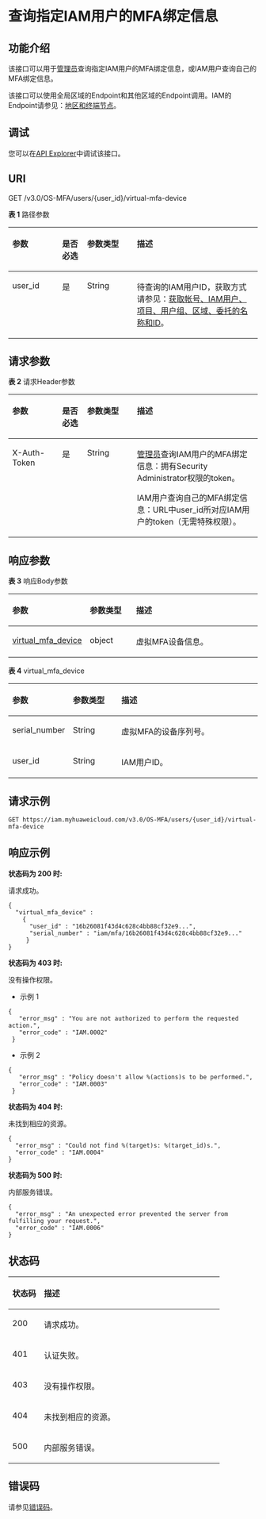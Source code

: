 # 查询指定IAM用户的MFA绑定信息<a name="iam_08_0013"></a>

## 功能介绍<a name="section1846415183370"></a>

该接口可以用于[管理员](https://support.huaweicloud.com/usermanual-iam/iam_01_0001.html)查询指定IAM用户的MFA绑定信息，或IAM用户查询自己的MFA绑定信息。

该接口可以使用全局区域的Endpoint和其他区域的Endpoint调用。IAM的Endpoint请参见：[地区和终端节点](https://developer.huaweicloud.com/endpoint?IAM)。

## 调试<a name="section208601812145917"></a>

您可以在[API Explorer](https://apiexplorer.developer.huaweicloud.com/apiexplorer/doc?product=IAM&api=ShowUserMfaDevice)中调试该接口。

## URI<a name="section846551803716"></a>

GET /v3.0/OS-MFA/users/\{user\_id\}/virtual-mfa-device

**表 1**  路径参数

<a name="table1446518184371"></a>
<table><thead align="left"><tr id="row9539141863717"><th class="cellrowborder" valign="top" width="20%" id="mcps1.2.5.1.1"><p id="p18539618173713"><a name="p18539618173713"></a><a name="p18539618173713"></a>参数</p>
</th>
<th class="cellrowborder" valign="top" width="10%" id="mcps1.2.5.1.2"><p id="p35391218163711"><a name="p35391218163711"></a><a name="p35391218163711"></a>是否必选</p>
</th>
<th class="cellrowborder" valign="top" width="20%" id="mcps1.2.5.1.3"><p id="p1053920189375"><a name="p1053920189375"></a><a name="p1053920189375"></a>参数类型</p>
</th>
<th class="cellrowborder" valign="top" width="50%" id="mcps1.2.5.1.4"><p id="p653901853710"><a name="p653901853710"></a><a name="p653901853710"></a>描述</p>
</th>
</tr>
</thead>
<tbody><tr id="row35398183373"><td class="cellrowborder" valign="top" width="20%" headers="mcps1.2.5.1.1 "><p id="p105391318183711"><a name="p105391318183711"></a><a name="p105391318183711"></a>user_id</p>
</td>
<td class="cellrowborder" valign="top" width="10%" headers="mcps1.2.5.1.2 "><p id="p2053921814377"><a name="p2053921814377"></a><a name="p2053921814377"></a>是</p>
</td>
<td class="cellrowborder" valign="top" width="20%" headers="mcps1.2.5.1.3 "><p id="p253919186372"><a name="p253919186372"></a><a name="p253919186372"></a>String</p>
</td>
<td class="cellrowborder" valign="top" width="50%" headers="mcps1.2.5.1.4 "><p id="p1453981817371"><a name="p1453981817371"></a><a name="p1453981817371"></a>待查询的IAM用户ID，获取方式请参见：<a href="获取帐号-IAM用户-项目-用户组-区域-委托的名称和ID.md">获取帐号、IAM用户、项目、用户组、区域、委托的名称和ID</a>。</p>
</td>
</tr>
</tbody>
</table>

## 请求参数<a name="section1446991883716"></a>

**表 2**  请求Header参数

<a name="table19469131813376"></a>
<table><thead align="left"><tr id="row6539191813371"><th class="cellrowborder" valign="top" width="20%" id="mcps1.2.5.1.1"><p id="p75391618203718"><a name="p75391618203718"></a><a name="p75391618203718"></a>参数</p>
</th>
<th class="cellrowborder" valign="top" width="10%" id="mcps1.2.5.1.2"><p id="p1653931812370"><a name="p1653931812370"></a><a name="p1653931812370"></a>是否必选</p>
</th>
<th class="cellrowborder" valign="top" width="20%" id="mcps1.2.5.1.3"><p id="p0539131811378"><a name="p0539131811378"></a><a name="p0539131811378"></a>参数类型</p>
</th>
<th class="cellrowborder" valign="top" width="50%" id="mcps1.2.5.1.4"><p id="p15540518123714"><a name="p15540518123714"></a><a name="p15540518123714"></a>描述</p>
</th>
</tr>
</thead>
<tbody><tr id="row1754091815377"><td class="cellrowborder" valign="top" width="20%" headers="mcps1.2.5.1.1 "><p id="p3540191823716"><a name="p3540191823716"></a><a name="p3540191823716"></a>X-Auth-Token</p>
</td>
<td class="cellrowborder" valign="top" width="10%" headers="mcps1.2.5.1.2 "><p id="p19540151883720"><a name="p19540151883720"></a><a name="p19540151883720"></a>是</p>
</td>
<td class="cellrowborder" valign="top" width="20%" headers="mcps1.2.5.1.3 "><p id="p254041814370"><a name="p254041814370"></a><a name="p254041814370"></a>String</p>
</td>
<td class="cellrowborder" valign="top" width="50%" headers="mcps1.2.5.1.4 "><p id="p12540171819379"><a name="p12540171819379"></a><a name="p12540171819379"></a><a href="https://support.huaweicloud.com/usermanual-iam/iam_01_0001.html" target="_blank" rel="noopener noreferrer">管理员</a>查询IAM用户的MFA绑定信息：拥有Security Administrator权限的token。</p>
<p id="p165401188378"><a name="p165401188378"></a><a name="p165401188378"></a>IAM用户查询自己的MFA绑定信息：URL中user_id所对应IAM用户的token（无需特殊权限）。</p>
</td>
</tr>
</tbody>
</table>

## 响应参数<a name="section6474318103711"></a>

**表 3**  响应Body参数

<a name="table947571883710"></a>
<table><thead align="left"><tr id="row1540518133716"><th class="cellrowborder" valign="top" width="20%" id="mcps1.2.4.1.1"><p id="p3540161883714"><a name="p3540161883714"></a><a name="p3540161883714"></a>参数</p>
</th>
<th class="cellrowborder" valign="top" width="20%" id="mcps1.2.4.1.2"><p id="p7540518143717"><a name="p7540518143717"></a><a name="p7540518143717"></a>参数类型</p>
</th>
<th class="cellrowborder" valign="top" width="60%" id="mcps1.2.4.1.3"><p id="p16540151853715"><a name="p16540151853715"></a><a name="p16540151853715"></a>描述</p>
</th>
</tr>
</thead>
<tbody><tr id="row8540818203715"><td class="cellrowborder" valign="top" width="20%" headers="mcps1.2.4.1.1 "><p id="p18540161853711"><a name="p18540161853711"></a><a name="p18540161853711"></a><a href="#table64771918103713">virtual_mfa_device</a></p>
</td>
<td class="cellrowborder" valign="top" width="20%" headers="mcps1.2.4.1.2 "><p id="p1954001883710"><a name="p1954001883710"></a><a name="p1954001883710"></a>object</p>
</td>
<td class="cellrowborder" valign="top" width="60%" headers="mcps1.2.4.1.3 "><p id="p13540191873718"><a name="p13540191873718"></a><a name="p13540191873718"></a>虚拟MFA设备信息。</p>
</td>
</tr>
</tbody>
</table>

**表 4**  virtual\_mfa\_device

<a name="table64771918103713"></a>
<table><thead align="left"><tr id="row12540518123715"><th class="cellrowborder" valign="top" width="20%" id="mcps1.2.4.1.1"><p id="p10540111817377"><a name="p10540111817377"></a><a name="p10540111817377"></a>参数</p>
</th>
<th class="cellrowborder" valign="top" width="20%" id="mcps1.2.4.1.2"><p id="p2540118103714"><a name="p2540118103714"></a><a name="p2540118103714"></a>参数类型</p>
</th>
<th class="cellrowborder" valign="top" width="60%" id="mcps1.2.4.1.3"><p id="p75401618173712"><a name="p75401618173712"></a><a name="p75401618173712"></a>描述</p>
</th>
</tr>
</thead>
<tbody><tr id="row854012181377"><td class="cellrowborder" valign="top" width="20%" headers="mcps1.2.4.1.1 "><p id="p954011843711"><a name="p954011843711"></a><a name="p954011843711"></a>serial_number</p>
</td>
<td class="cellrowborder" valign="top" width="20%" headers="mcps1.2.4.1.2 "><p id="p185407185371"><a name="p185407185371"></a><a name="p185407185371"></a>String</p>
</td>
<td class="cellrowborder" valign="top" width="60%" headers="mcps1.2.4.1.3 "><p id="p854091863717"><a name="p854091863717"></a><a name="p854091863717"></a>虚拟MFA的设备序列号。</p>
</td>
</tr>
<tr id="row354061843717"><td class="cellrowborder" valign="top" width="20%" headers="mcps1.2.4.1.1 "><p id="p155401818163711"><a name="p155401818163711"></a><a name="p155401818163711"></a>user_id</p>
</td>
<td class="cellrowborder" valign="top" width="20%" headers="mcps1.2.4.1.2 "><p id="p6540161812370"><a name="p6540161812370"></a><a name="p6540161812370"></a>String</p>
</td>
<td class="cellrowborder" valign="top" width="60%" headers="mcps1.2.4.1.3 "><p id="p1054061813373"><a name="p1054061813373"></a><a name="p1054061813373"></a>IAM用户ID。</p>
</td>
</tr>
</tbody>
</table>

## 请求示例<a name="section5480318193718"></a>

```
GET https://iam.myhuaweicloud.com/v3.0/OS-MFA/users/{user_id}/virtual-mfa-device
```

## 响应示例<a name="section1748091810373"></a>

**状态码为 200 时:**

请求成功。

```
{ 
  "virtual_mfa_device" :
    { 
      "user_id" : "16b26081f43d4c628c4bb88cf32e9...", 
      "serial_number" : "iam/mfa/16b26081f43d4c628c4bb88cf32e9..." 
     } 
}
```

**状态码为 403 时:**

没有操作权限。

-   示例 1

```
{ 
   "error_msg" : "You are not authorized to perform the requested action.", 
   "error_code" : "IAM.0002" 
 }
```

-   示例 2

```
{ 
   "error_msg" : "Policy doesn't allow %(actions)s to be performed.", 
   "error_code" : "IAM.0003" 
 }
```

**状态码为 404 时:**

未找到相应的资源。

```
{ 
  "error_msg" : "Could not find %(target)s: %(target_id)s.", 
  "error_code" : "IAM.0004" 
}
```

**状态码为 500 时:**

内部服务错误。

```
{ 
  "error_msg" : "An unexpected error prevented the server from fulfilling your request.", 
  "error_code" : "IAM.0006" 
}
```

## 状态码<a name="section1348331893719"></a>

<a name="table194836186370"></a>
<table><thead align="left"><tr id="row2540181814377"><th class="cellrowborder" valign="top" width="15%" id="mcps1.1.3.1.1"><p id="p195402187374"><a name="p195402187374"></a><a name="p195402187374"></a>状态码</p>
</th>
<th class="cellrowborder" valign="top" width="85%" id="mcps1.1.3.1.2"><p id="p0540131819373"><a name="p0540131819373"></a><a name="p0540131819373"></a>描述</p>
</th>
</tr>
</thead>
<tbody><tr id="row9540121893718"><td class="cellrowborder" valign="top" width="15%" headers="mcps1.1.3.1.1 "><p id="p4540318193712"><a name="p4540318193712"></a><a name="p4540318193712"></a>200</p>
</td>
<td class="cellrowborder" valign="top" width="85%" headers="mcps1.1.3.1.2 "><p id="p1854019180374"><a name="p1854019180374"></a><a name="p1854019180374"></a>请求成功。</p>
</td>
</tr>
<tr id="row115401418163713"><td class="cellrowborder" valign="top" width="15%" headers="mcps1.1.3.1.1 "><p id="p65407183374"><a name="p65407183374"></a><a name="p65407183374"></a>401</p>
</td>
<td class="cellrowborder" valign="top" width="85%" headers="mcps1.1.3.1.2 "><p id="p4540121817374"><a name="p4540121817374"></a><a name="p4540121817374"></a>认证失败。</p>
</td>
</tr>
<tr id="row165401318173712"><td class="cellrowborder" valign="top" width="15%" headers="mcps1.1.3.1.1 "><p id="p75408184372"><a name="p75408184372"></a><a name="p75408184372"></a>403</p>
</td>
<td class="cellrowborder" valign="top" width="85%" headers="mcps1.1.3.1.2 "><p id="p6540131812373"><a name="p6540131812373"></a><a name="p6540131812373"></a>没有操作权限。</p>
</td>
</tr>
<tr id="row25400184373"><td class="cellrowborder" valign="top" width="15%" headers="mcps1.1.3.1.1 "><p id="p75412184374"><a name="p75412184374"></a><a name="p75412184374"></a>404</p>
</td>
<td class="cellrowborder" valign="top" width="85%" headers="mcps1.1.3.1.2 "><p id="p25411118203711"><a name="p25411118203711"></a><a name="p25411118203711"></a>未找到相应的资源。</p>
</td>
</tr>
<tr id="row20541418193718"><td class="cellrowborder" valign="top" width="15%" headers="mcps1.1.3.1.1 "><p id="p954118188372"><a name="p954118188372"></a><a name="p954118188372"></a>500</p>
</td>
<td class="cellrowborder" valign="top" width="85%" headers="mcps1.1.3.1.2 "><p id="p185411218153711"><a name="p185411218153711"></a><a name="p185411218153711"></a>内部服务错误。</p>
</td>
</tr>
</tbody>
</table>

## 错误码<a name="section1948716183378"></a>

请参见[错误码](错误码.md)。

